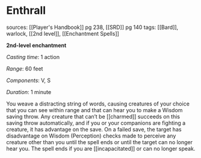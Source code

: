 # Enthrall
sources: [[Player's Handbook]] pg 238, [[SRD]] pg 140
tags: [[Bard]], warlock, [[2nd level]], [[Enchantment Spells]]

**2nd-level enchantment**

*Casting time*: 1 action

*Range*: 60 feet

*Components*: V, S

*Duration*: 1 minute

You weave a distracting string of words, causing creatures of your choice that you can see within range and that can hear you to make a Wisdom saving throw. Any creature that can’t be [[charmed]] succeeds on this saving throw automatically, and if you or your companions are fighting a creature, it has advantage on the save. On a failed save, the target has disadvantage on Wisdom (Perception) checks made to perceive any creature other than you until the spell ends or until the target can no longer hear you. The spell ends if you are [[incapacitated]] or can no longer speak.
